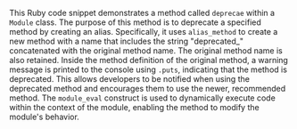 This Ruby code snippet demonstrates a method called `deprecae` within a `Module` class. The purpose of this method is to deprecate a specified method by creating an alias.  Specifically, it uses `alias_method` to create a new method with a name that includes the string "deprecated_" concatenated with the original method name.  The original method name is also retained.  Inside the method definition of the original method, a warning message is printed to the console using `.puts`, indicating that the method is deprecated. This allows developers to be notified when using the deprecated method and encourages them to use the newer, recommended method. The `module_eval` construct is used to dynamically execute code within the context of the module, enabling the method to modify the module's behavior.




